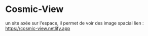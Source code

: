 # Cosmic-View
un site axée sur l'espace,
il permet de voir des image spacial
lien : https://cosmic-view.netlify.app
